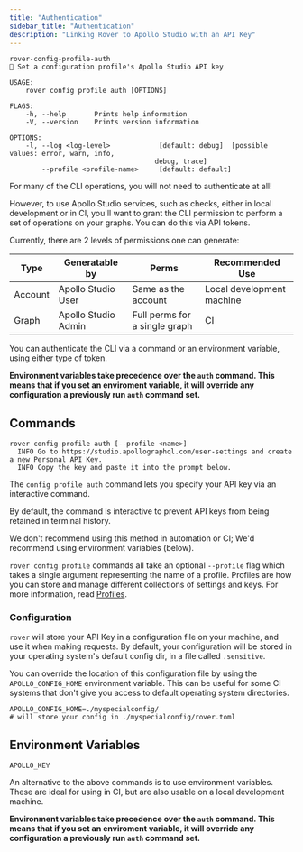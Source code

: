```yaml
---
title: "Authentication"
sidebar_title: "Authentication"
description: "Linking Rover to Apollo Studio with an API Key"
---
```



```
rover-config-profile-auth
🔑 Set a configuration profile's Apollo Studio API key

USAGE:
    rover config profile auth [OPTIONS]

FLAGS:
    -h, --help       Prints help information
    -V, --version    Prints version information

OPTIONS:
    -l, --log <log-level>            [default: debug]  [possible values: error, warn, info,
                                    debug, trace]
        --profile <profile-name>     [default: default]
```

For many of the CLI operations, you will not need to authenticate at all!

However, to use Apollo Studio services, such as checks, either in local
development or in CI, you'll want to grant the CLI permission to perform a set
of operations on your graphs. You can do this via API tokens.

Currently, there are 2 levels of permissions one can generate:

| Type | Generatable by | Perms | Recommended Use |
|---------|---------------------|-------------------------------|---------------------------|
| Account | Apollo Studio User | Same as the account | Local development machine |
| Graph | Apollo Studio Admin | Full perms for a single graph | CI |

You can authenticate the CLI via a command or an environment variable, using
either type of token. 

**Environment variables take precedence over the `auth` command. This means 
that if you set an enviroment variable, it will override any configuration
a previously run `auth` command set.**

## Commands

```
rover config profile auth [--profile <name>]
  INFO Go to https://studio.apollographql.com/user-settings and create a new Personal API Key.
  INFO Copy the key and paste it into the prompt below.

```

The `config profile auth` command lets you specify your API key
via an interactive command.

By default, the command is interactive to prevent API keys from being
retained in terminal history.

We don't recommend using this method in automation or CI; We'd recommend using
environment variables (below).

`rover config profile` commands all take an optional `--profile` flag which takes a single argument
representing the name of a profile. Profiles are how you can store and manage
different collections of settings and keys. For more information, read [Profiles].

[Profiles]: ../profiles.html

### Configuration

`rover` will store your API Key in a configuration file on your machine, and
use it when making requests. By default, your configuration will be stored in
your operating system's default config dir, in a file called `.sensitive`.

You can override the location of this configuration file by using the
`APOLLO_CONFIG_HOME` environment variable. This can be useful for some CI
systems that don't give you access to default operating system directories.

```
APOLLO_CONFIG_HOME=./myspecialconfig/
# will store your config in ./myspecialconfig/rover.toml
```


## Environment Variables

```
APOLLO_KEY
```

An alternative to the above commands is to use environment variables. These are
ideal for using in CI, but are also usable on a local development machine.

**Environment variables take precedence over the `auth` command. This means 
that if you set an enviroment variable, it will override any configuration
a previously run `auth` command set.**

